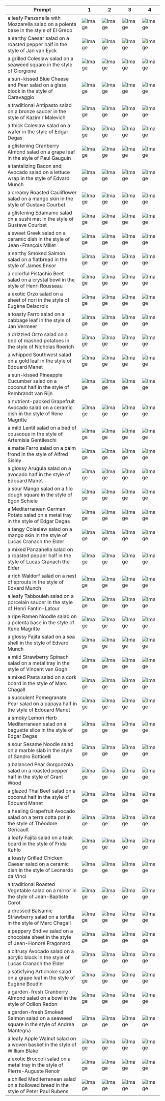 | Prompt | 1 | 2 | 3 | 4 |
|-|-|-|-|-|
| a leafy Panzanella with Mozzarella salad on a polenta base in the style of El Greco | ![Image](https://salad-benchmark-public-assets.s3.us-east-2.amazonaws.com/sdxl/9a46b576-b765-43bc-bc79-baeb606edefd-0.jpg) | ![Image](https://salad-benchmark-public-assets.s3.us-east-2.amazonaws.com/sdxl/9a46b576-b765-43bc-bc79-baeb606edefd-1.jpg) | ![Image](https://salad-benchmark-public-assets.s3.us-east-2.amazonaws.com/sdxl/9a46b576-b765-43bc-bc79-baeb606edefd-2.jpg) | ![Image](https://salad-benchmark-public-assets.s3.us-east-2.amazonaws.com/sdxl/9a46b576-b765-43bc-bc79-baeb606edefd-3.jpg) |
| a earthy Caesar salad on a roasted pepper half in the style of Jan van Eyck | ![Image](https://salad-benchmark-public-assets.s3.us-east-2.amazonaws.com/sdxl/e1aec4a7-a1a5-4415-bf8a-f7097e651669-0.jpg) | ![Image](https://salad-benchmark-public-assets.s3.us-east-2.amazonaws.com/sdxl/e1aec4a7-a1a5-4415-bf8a-f7097e651669-1.jpg) | ![Image](https://salad-benchmark-public-assets.s3.us-east-2.amazonaws.com/sdxl/e1aec4a7-a1a5-4415-bf8a-f7097e651669-2.jpg) | ![Image](https://salad-benchmark-public-assets.s3.us-east-2.amazonaws.com/sdxl/e1aec4a7-a1a5-4415-bf8a-f7097e651669-3.jpg) |
| a grilled Coleslaw salad on a seaweed square in the style of Giorgione | ![Image](https://salad-benchmark-public-assets.s3.us-east-2.amazonaws.com/sdxl/9cb2979f-ec66-4b68-aef0-0da00883654e-0.jpg) | ![Image](https://salad-benchmark-public-assets.s3.us-east-2.amazonaws.com/sdxl/9cb2979f-ec66-4b68-aef0-0da00883654e-1.jpg) | ![Image](https://salad-benchmark-public-assets.s3.us-east-2.amazonaws.com/sdxl/9cb2979f-ec66-4b68-aef0-0da00883654e-2.jpg) | ![Image](https://salad-benchmark-public-assets.s3.us-east-2.amazonaws.com/sdxl/9cb2979f-ec66-4b68-aef0-0da00883654e-3.jpg) |
| a sun-kissed Blue Cheese and Pear salad on a glass block in the style of Caravaggio | ![Image](https://salad-benchmark-public-assets.s3.us-east-2.amazonaws.com/sdxl/65913a9d-bf23-43e0-86d2-e690192d5183-0.jpg) | ![Image](https://salad-benchmark-public-assets.s3.us-east-2.amazonaws.com/sdxl/65913a9d-bf23-43e0-86d2-e690192d5183-1.jpg) | ![Image](https://salad-benchmark-public-assets.s3.us-east-2.amazonaws.com/sdxl/65913a9d-bf23-43e0-86d2-e690192d5183-2.jpg) | ![Image](https://salad-benchmark-public-assets.s3.us-east-2.amazonaws.com/sdxl/65913a9d-bf23-43e0-86d2-e690192d5183-3.jpg) |
| a traditional Antipasto salad on a bronze saucer in the style of Kazimir Malevich | ![Image](https://salad-benchmark-public-assets.s3.us-east-2.amazonaws.com/sdxl/59f63c44-7de6-4d54-bca4-95f98bff90e6-0.jpg) | ![Image](https://salad-benchmark-public-assets.s3.us-east-2.amazonaws.com/sdxl/59f63c44-7de6-4d54-bca4-95f98bff90e6-1.jpg) | ![Image](https://salad-benchmark-public-assets.s3.us-east-2.amazonaws.com/sdxl/59f63c44-7de6-4d54-bca4-95f98bff90e6-2.jpg) | ![Image](https://salad-benchmark-public-assets.s3.us-east-2.amazonaws.com/sdxl/59f63c44-7de6-4d54-bca4-95f98bff90e6-3.jpg) |
| a thick Coleslaw salad on a wafer in the style of Edgar Degas | ![Image](https://salad-benchmark-public-assets.s3.us-east-2.amazonaws.com/sdxl/add9f4bd-8b98-4681-989b-3095b3b5c5cd-0.jpg) | ![Image](https://salad-benchmark-public-assets.s3.us-east-2.amazonaws.com/sdxl/add9f4bd-8b98-4681-989b-3095b3b5c5cd-1.jpg) | ![Image](https://salad-benchmark-public-assets.s3.us-east-2.amazonaws.com/sdxl/add9f4bd-8b98-4681-989b-3095b3b5c5cd-2.jpg) | ![Image](https://salad-benchmark-public-assets.s3.us-east-2.amazonaws.com/sdxl/add9f4bd-8b98-4681-989b-3095b3b5c5cd-3.jpg) |
| a glistening Cranberry Almond salad on a grape leaf in the style of Paul Gauguin | ![Image](https://salad-benchmark-public-assets.s3.us-east-2.amazonaws.com/sdxl/0183143b-650b-4088-baa6-529a33295eb0-0.jpg) | ![Image](https://salad-benchmark-public-assets.s3.us-east-2.amazonaws.com/sdxl/0183143b-650b-4088-baa6-529a33295eb0-1.jpg) | ![Image](https://salad-benchmark-public-assets.s3.us-east-2.amazonaws.com/sdxl/0183143b-650b-4088-baa6-529a33295eb0-2.jpg) | ![Image](https://salad-benchmark-public-assets.s3.us-east-2.amazonaws.com/sdxl/0183143b-650b-4088-baa6-529a33295eb0-3.jpg) |
| a tantalizing Bacon and Avocado salad on a lettuce wrap in the style of Edvard Munch | ![Image](https://salad-benchmark-public-assets.s3.us-east-2.amazonaws.com/sdxl/3391fdd4-a8d4-4d1d-b359-f2b46fc7950f-0.jpg) | ![Image](https://salad-benchmark-public-assets.s3.us-east-2.amazonaws.com/sdxl/3391fdd4-a8d4-4d1d-b359-f2b46fc7950f-1.jpg) | ![Image](https://salad-benchmark-public-assets.s3.us-east-2.amazonaws.com/sdxl/3391fdd4-a8d4-4d1d-b359-f2b46fc7950f-2.jpg) | ![Image](https://salad-benchmark-public-assets.s3.us-east-2.amazonaws.com/sdxl/3391fdd4-a8d4-4d1d-b359-f2b46fc7950f-3.jpg) |
| a creamy Roasted Cauliflower salad on a mango skin in the style of Gustave Courbet | ![Image](https://salad-benchmark-public-assets.s3.us-east-2.amazonaws.com/sdxl/cc82eaea-d281-480d-9b62-fefd31c07fe6-0.jpg) | ![Image](https://salad-benchmark-public-assets.s3.us-east-2.amazonaws.com/sdxl/cc82eaea-d281-480d-9b62-fefd31c07fe6-1.jpg) | ![Image](https://salad-benchmark-public-assets.s3.us-east-2.amazonaws.com/sdxl/cc82eaea-d281-480d-9b62-fefd31c07fe6-2.jpg) | ![Image](https://salad-benchmark-public-assets.s3.us-east-2.amazonaws.com/sdxl/cc82eaea-d281-480d-9b62-fefd31c07fe6-3.jpg) |
| a glistening Edamame salad on a sushi mat in the style of Gustave Courbet | ![Image](https://salad-benchmark-public-assets.s3.us-east-2.amazonaws.com/sdxl/0a3e12c5-2b84-435f-b620-8c14efbcec72-0.jpg) | ![Image](https://salad-benchmark-public-assets.s3.us-east-2.amazonaws.com/sdxl/0a3e12c5-2b84-435f-b620-8c14efbcec72-1.jpg) | ![Image](https://salad-benchmark-public-assets.s3.us-east-2.amazonaws.com/sdxl/0a3e12c5-2b84-435f-b620-8c14efbcec72-2.jpg) | ![Image](https://salad-benchmark-public-assets.s3.us-east-2.amazonaws.com/sdxl/0a3e12c5-2b84-435f-b620-8c14efbcec72-3.jpg) |
| a sweet Greek salad on a ceramic dish in the style of Jean-François Millet | ![Image](https://salad-benchmark-public-assets.s3.us-east-2.amazonaws.com/sdxl/874589c8-0f2c-478b-9349-0e94395ba8cd-0.jpg) | ![Image](https://salad-benchmark-public-assets.s3.us-east-2.amazonaws.com/sdxl/874589c8-0f2c-478b-9349-0e94395ba8cd-1.jpg) | ![Image](https://salad-benchmark-public-assets.s3.us-east-2.amazonaws.com/sdxl/874589c8-0f2c-478b-9349-0e94395ba8cd-2.jpg) | ![Image](https://salad-benchmark-public-assets.s3.us-east-2.amazonaws.com/sdxl/874589c8-0f2c-478b-9349-0e94395ba8cd-3.jpg) |
| a earthy Smoked Salmon salad on a flatbread in the style of James Ensor | ![Image](https://salad-benchmark-public-assets.s3.us-east-2.amazonaws.com/sdxl/e0fb07b5-1b33-4e16-a460-2970bc5d26bb-0.jpg) | ![Image](https://salad-benchmark-public-assets.s3.us-east-2.amazonaws.com/sdxl/e0fb07b5-1b33-4e16-a460-2970bc5d26bb-1.jpg) | ![Image](https://salad-benchmark-public-assets.s3.us-east-2.amazonaws.com/sdxl/e0fb07b5-1b33-4e16-a460-2970bc5d26bb-2.jpg) | ![Image](https://salad-benchmark-public-assets.s3.us-east-2.amazonaws.com/sdxl/e0fb07b5-1b33-4e16-a460-2970bc5d26bb-3.jpg) |
| a colorful Pistachio Beet salad on a crystal bowl in the style of Henri Rousseau | ![Image](https://salad-benchmark-public-assets.s3.us-east-2.amazonaws.com/sdxl/ee69a056-5a30-4023-a435-a670e268a0ae-0.jpg) | ![Image](https://salad-benchmark-public-assets.s3.us-east-2.amazonaws.com/sdxl/ee69a056-5a30-4023-a435-a670e268a0ae-1.jpg) | ![Image](https://salad-benchmark-public-assets.s3.us-east-2.amazonaws.com/sdxl/ee69a056-5a30-4023-a435-a670e268a0ae-2.jpg) | ![Image](https://salad-benchmark-public-assets.s3.us-east-2.amazonaws.com/sdxl/ee69a056-5a30-4023-a435-a670e268a0ae-3.jpg) |
| a exotic Orzo salad on a sheet of nori in the style of Eugène Delacroix | ![Image](https://salad-benchmark-public-assets.s3.us-east-2.amazonaws.com/sdxl/004dff50-dcbf-4c3b-b190-39568823a034-0.jpg) | ![Image](https://salad-benchmark-public-assets.s3.us-east-2.amazonaws.com/sdxl/004dff50-dcbf-4c3b-b190-39568823a034-1.jpg) | ![Image](https://salad-benchmark-public-assets.s3.us-east-2.amazonaws.com/sdxl/004dff50-dcbf-4c3b-b190-39568823a034-2.jpg) | ![Image](https://salad-benchmark-public-assets.s3.us-east-2.amazonaws.com/sdxl/004dff50-dcbf-4c3b-b190-39568823a034-3.jpg) |
| a toasty Farro salad on a cabbage leaf in the style of Jan Vermeer | ![Image](https://salad-benchmark-public-assets.s3.us-east-2.amazonaws.com/sdxl/ed41d5f7-910d-4556-b951-9f0376fb5f40-0.jpg) | ![Image](https://salad-benchmark-public-assets.s3.us-east-2.amazonaws.com/sdxl/ed41d5f7-910d-4556-b951-9f0376fb5f40-1.jpg) | ![Image](https://salad-benchmark-public-assets.s3.us-east-2.amazonaws.com/sdxl/ed41d5f7-910d-4556-b951-9f0376fb5f40-2.jpg) | ![Image](https://salad-benchmark-public-assets.s3.us-east-2.amazonaws.com/sdxl/ed41d5f7-910d-4556-b951-9f0376fb5f40-3.jpg) |
| a drizzled Orzo salad on a bed of mashed potatoes in the style of Nicholas Roerich | ![Image](https://salad-benchmark-public-assets.s3.us-east-2.amazonaws.com/sdxl/d1621cd2-b7ac-4de8-bd51-718ef6c7bff2-0.jpg) | ![Image](https://salad-benchmark-public-assets.s3.us-east-2.amazonaws.com/sdxl/d1621cd2-b7ac-4de8-bd51-718ef6c7bff2-1.jpg) | ![Image](https://salad-benchmark-public-assets.s3.us-east-2.amazonaws.com/sdxl/d1621cd2-b7ac-4de8-bd51-718ef6c7bff2-2.jpg) | ![Image](https://salad-benchmark-public-assets.s3.us-east-2.amazonaws.com/sdxl/d1621cd2-b7ac-4de8-bd51-718ef6c7bff2-3.jpg) |
| a whipped Southwest salad on a gold leaf in the style of Edouard Manet | ![Image](https://salad-benchmark-public-assets.s3.us-east-2.amazonaws.com/sdxl/43ea372d-5b8c-4db1-9528-4e08d17fa010-0.jpg) | ![Image](https://salad-benchmark-public-assets.s3.us-east-2.amazonaws.com/sdxl/43ea372d-5b8c-4db1-9528-4e08d17fa010-1.jpg) | ![Image](https://salad-benchmark-public-assets.s3.us-east-2.amazonaws.com/sdxl/43ea372d-5b8c-4db1-9528-4e08d17fa010-2.jpg) | ![Image](https://salad-benchmark-public-assets.s3.us-east-2.amazonaws.com/sdxl/43ea372d-5b8c-4db1-9528-4e08d17fa010-3.jpg) |
| a sun-kissed Pineapple Cucumber salad on a coconut half in the style of Rembrandt van Rijn | ![Image](https://salad-benchmark-public-assets.s3.us-east-2.amazonaws.com/sdxl/018b9252-6cff-4985-9659-7ba8cc6efbed-0.jpg) | ![Image](https://salad-benchmark-public-assets.s3.us-east-2.amazonaws.com/sdxl/018b9252-6cff-4985-9659-7ba8cc6efbed-1.jpg) | ![Image](https://salad-benchmark-public-assets.s3.us-east-2.amazonaws.com/sdxl/018b9252-6cff-4985-9659-7ba8cc6efbed-2.jpg) | ![Image](https://salad-benchmark-public-assets.s3.us-east-2.amazonaws.com/sdxl/018b9252-6cff-4985-9659-7ba8cc6efbed-3.jpg) |
| a nutrient-packed Grapefruit Avocado salad on a ceramic dish in the style of Rene Magritte | ![Image](https://salad-benchmark-public-assets.s3.us-east-2.amazonaws.com/sdxl/b7201514-7d36-444a-be10-18ad9eea6e53-0.jpg) | ![Image](https://salad-benchmark-public-assets.s3.us-east-2.amazonaws.com/sdxl/b7201514-7d36-444a-be10-18ad9eea6e53-1.jpg) | ![Image](https://salad-benchmark-public-assets.s3.us-east-2.amazonaws.com/sdxl/b7201514-7d36-444a-be10-18ad9eea6e53-2.jpg) | ![Image](https://salad-benchmark-public-assets.s3.us-east-2.amazonaws.com/sdxl/b7201514-7d36-444a-be10-18ad9eea6e53-3.jpg) |
| a mild Lentil salad on a bed of couscous in the style of Artemisia Gentileschi | ![Image](https://salad-benchmark-public-assets.s3.us-east-2.amazonaws.com/sdxl/e1b2f8cf-fc1c-4e41-8934-520b3aaaa15d-0.jpg) | ![Image](https://salad-benchmark-public-assets.s3.us-east-2.amazonaws.com/sdxl/e1b2f8cf-fc1c-4e41-8934-520b3aaaa15d-1.jpg) | ![Image](https://salad-benchmark-public-assets.s3.us-east-2.amazonaws.com/sdxl/e1b2f8cf-fc1c-4e41-8934-520b3aaaa15d-2.jpg) | ![Image](https://salad-benchmark-public-assets.s3.us-east-2.amazonaws.com/sdxl/e1b2f8cf-fc1c-4e41-8934-520b3aaaa15d-3.jpg) |
| a matte Farro salad on a palm frond in the style of Alfred Sisley | ![Image](https://salad-benchmark-public-assets.s3.us-east-2.amazonaws.com/sdxl/91de5dfc-4ee2-4f50-8461-2e5bed2872f1-0.jpg) | ![Image](https://salad-benchmark-public-assets.s3.us-east-2.amazonaws.com/sdxl/91de5dfc-4ee2-4f50-8461-2e5bed2872f1-1.jpg) | ![Image](https://salad-benchmark-public-assets.s3.us-east-2.amazonaws.com/sdxl/91de5dfc-4ee2-4f50-8461-2e5bed2872f1-2.jpg) | ![Image](https://salad-benchmark-public-assets.s3.us-east-2.amazonaws.com/sdxl/91de5dfc-4ee2-4f50-8461-2e5bed2872f1-3.jpg) |
| a glossy Arugula salad on a avocado half in the style of Edouard Manet | ![Image](https://salad-benchmark-public-assets.s3.us-east-2.amazonaws.com/sdxl/86afa139-9dd0-48da-b630-b467a9514884-0.jpg) | ![Image](https://salad-benchmark-public-assets.s3.us-east-2.amazonaws.com/sdxl/86afa139-9dd0-48da-b630-b467a9514884-1.jpg) | ![Image](https://salad-benchmark-public-assets.s3.us-east-2.amazonaws.com/sdxl/86afa139-9dd0-48da-b630-b467a9514884-2.jpg) | ![Image](https://salad-benchmark-public-assets.s3.us-east-2.amazonaws.com/sdxl/86afa139-9dd0-48da-b630-b467a9514884-3.jpg) |
| a sour Mango salad on a filo dough square in the style of Egon Schiele | ![Image](https://salad-benchmark-public-assets.s3.us-east-2.amazonaws.com/sdxl/27345393-b865-4e1f-9fec-524efb14a4b5-0.jpg) | ![Image](https://salad-benchmark-public-assets.s3.us-east-2.amazonaws.com/sdxl/27345393-b865-4e1f-9fec-524efb14a4b5-1.jpg) | ![Image](https://salad-benchmark-public-assets.s3.us-east-2.amazonaws.com/sdxl/27345393-b865-4e1f-9fec-524efb14a4b5-2.jpg) | ![Image](https://salad-benchmark-public-assets.s3.us-east-2.amazonaws.com/sdxl/27345393-b865-4e1f-9fec-524efb14a4b5-3.jpg) |
| a Mediterranean German Potato salad on a metal tray in the style of Edgar Degas | ![Image](https://salad-benchmark-public-assets.s3.us-east-2.amazonaws.com/sdxl/a012b2fa-34c9-44fe-9a6d-768f2a4ccdfe-0.jpg) | ![Image](https://salad-benchmark-public-assets.s3.us-east-2.amazonaws.com/sdxl/a012b2fa-34c9-44fe-9a6d-768f2a4ccdfe-1.jpg) | ![Image](https://salad-benchmark-public-assets.s3.us-east-2.amazonaws.com/sdxl/a012b2fa-34c9-44fe-9a6d-768f2a4ccdfe-2.jpg) | ![Image](https://salad-benchmark-public-assets.s3.us-east-2.amazonaws.com/sdxl/a012b2fa-34c9-44fe-9a6d-768f2a4ccdfe-3.jpg) |
| a tangy Coleslaw salad on a mango skin in the style of Lucas Cranach the Elder | ![Image](https://salad-benchmark-public-assets.s3.us-east-2.amazonaws.com/sdxl/f8a8bc07-583b-4324-8d05-db600dfc959f-0.jpg) | ![Image](https://salad-benchmark-public-assets.s3.us-east-2.amazonaws.com/sdxl/f8a8bc07-583b-4324-8d05-db600dfc959f-1.jpg) | ![Image](https://salad-benchmark-public-assets.s3.us-east-2.amazonaws.com/sdxl/f8a8bc07-583b-4324-8d05-db600dfc959f-2.jpg) | ![Image](https://salad-benchmark-public-assets.s3.us-east-2.amazonaws.com/sdxl/f8a8bc07-583b-4324-8d05-db600dfc959f-3.jpg) |
| a mixed Panzanella salad on a roasted pepper half in the style of Lucas Cranach the Elder | ![Image](https://salad-benchmark-public-assets.s3.us-east-2.amazonaws.com/sdxl/373af770-cd01-4509-aa3e-9fc7598f4f7f-0.jpg) | ![Image](https://salad-benchmark-public-assets.s3.us-east-2.amazonaws.com/sdxl/373af770-cd01-4509-aa3e-9fc7598f4f7f-1.jpg) | ![Image](https://salad-benchmark-public-assets.s3.us-east-2.amazonaws.com/sdxl/373af770-cd01-4509-aa3e-9fc7598f4f7f-2.jpg) | ![Image](https://salad-benchmark-public-assets.s3.us-east-2.amazonaws.com/sdxl/373af770-cd01-4509-aa3e-9fc7598f4f7f-3.jpg) |
| a rich Waldorf salad on a nest of sprouts in the style of Edvard Munch | ![Image](https://salad-benchmark-public-assets.s3.us-east-2.amazonaws.com/sdxl/835de207-2e42-4243-93fa-58f94ecc4a9e-0.jpg) | ![Image](https://salad-benchmark-public-assets.s3.us-east-2.amazonaws.com/sdxl/835de207-2e42-4243-93fa-58f94ecc4a9e-1.jpg) | ![Image](https://salad-benchmark-public-assets.s3.us-east-2.amazonaws.com/sdxl/835de207-2e42-4243-93fa-58f94ecc4a9e-2.jpg) | ![Image](https://salad-benchmark-public-assets.s3.us-east-2.amazonaws.com/sdxl/835de207-2e42-4243-93fa-58f94ecc4a9e-3.jpg) |
| a leafy Tabbouleh salad on a porcelain saucer in the style of Henri Fantin-Latour | ![Image](https://salad-benchmark-public-assets.s3.us-east-2.amazonaws.com/sdxl/8f6f72f2-88fc-453b-97b0-15fb51becc13-0.jpg) | ![Image](https://salad-benchmark-public-assets.s3.us-east-2.amazonaws.com/sdxl/8f6f72f2-88fc-453b-97b0-15fb51becc13-1.jpg) | ![Image](https://salad-benchmark-public-assets.s3.us-east-2.amazonaws.com/sdxl/8f6f72f2-88fc-453b-97b0-15fb51becc13-2.jpg) | ![Image](https://salad-benchmark-public-assets.s3.us-east-2.amazonaws.com/sdxl/8f6f72f2-88fc-453b-97b0-15fb51becc13-3.jpg) |
| a ripe Ramen Noodle salad on a polenta base in the style of Rene Magritte | ![Image](https://salad-benchmark-public-assets.s3.us-east-2.amazonaws.com/sdxl/897a0f63-22d5-4dfc-b052-f7a5ce979906-0.jpg) | ![Image](https://salad-benchmark-public-assets.s3.us-east-2.amazonaws.com/sdxl/897a0f63-22d5-4dfc-b052-f7a5ce979906-1.jpg) | ![Image](https://salad-benchmark-public-assets.s3.us-east-2.amazonaws.com/sdxl/897a0f63-22d5-4dfc-b052-f7a5ce979906-2.jpg) | ![Image](https://salad-benchmark-public-assets.s3.us-east-2.amazonaws.com/sdxl/897a0f63-22d5-4dfc-b052-f7a5ce979906-3.jpg) |
| a glossy Fajita salad on a sea shell in the style of Edvard Munch | ![Image](https://salad-benchmark-public-assets.s3.us-east-2.amazonaws.com/sdxl/be7598f8-15c1-4e88-9430-1f518bd5ffe2-0.jpg) | ![Image](https://salad-benchmark-public-assets.s3.us-east-2.amazonaws.com/sdxl/be7598f8-15c1-4e88-9430-1f518bd5ffe2-1.jpg) | ![Image](https://salad-benchmark-public-assets.s3.us-east-2.amazonaws.com/sdxl/be7598f8-15c1-4e88-9430-1f518bd5ffe2-2.jpg) | ![Image](https://salad-benchmark-public-assets.s3.us-east-2.amazonaws.com/sdxl/be7598f8-15c1-4e88-9430-1f518bd5ffe2-3.jpg) |
| a mild Strawberry Spinach salad on a metal tray in the style of Vincent van Gogh | ![Image](https://salad-benchmark-public-assets.s3.us-east-2.amazonaws.com/sdxl/7fd6bef2-6977-44b6-b03a-de05eef7a47c-0.jpg) | ![Image](https://salad-benchmark-public-assets.s3.us-east-2.amazonaws.com/sdxl/7fd6bef2-6977-44b6-b03a-de05eef7a47c-1.jpg) | ![Image](https://salad-benchmark-public-assets.s3.us-east-2.amazonaws.com/sdxl/7fd6bef2-6977-44b6-b03a-de05eef7a47c-2.jpg) | ![Image](https://salad-benchmark-public-assets.s3.us-east-2.amazonaws.com/sdxl/7fd6bef2-6977-44b6-b03a-de05eef7a47c-3.jpg) |
| a mixed Pasta salad on a cork board in the style of Marc Chagall | ![Image](https://salad-benchmark-public-assets.s3.us-east-2.amazonaws.com/sdxl/078149f1-7abb-4fd6-8601-19fbc728f9b5-0.jpg) | ![Image](https://salad-benchmark-public-assets.s3.us-east-2.amazonaws.com/sdxl/078149f1-7abb-4fd6-8601-19fbc728f9b5-1.jpg) | ![Image](https://salad-benchmark-public-assets.s3.us-east-2.amazonaws.com/sdxl/078149f1-7abb-4fd6-8601-19fbc728f9b5-2.jpg) | ![Image](https://salad-benchmark-public-assets.s3.us-east-2.amazonaws.com/sdxl/078149f1-7abb-4fd6-8601-19fbc728f9b5-3.jpg) |
| a succulent Pomegranate Pear salad on a papaya half in the style of Edouard Manet | ![Image](https://salad-benchmark-public-assets.s3.us-east-2.amazonaws.com/sdxl/c183f29b-4d69-4254-9908-cdc51eb1af57-0.jpg) | ![Image](https://salad-benchmark-public-assets.s3.us-east-2.amazonaws.com/sdxl/c183f29b-4d69-4254-9908-cdc51eb1af57-1.jpg) | ![Image](https://salad-benchmark-public-assets.s3.us-east-2.amazonaws.com/sdxl/c183f29b-4d69-4254-9908-cdc51eb1af57-2.jpg) | ![Image](https://salad-benchmark-public-assets.s3.us-east-2.amazonaws.com/sdxl/c183f29b-4d69-4254-9908-cdc51eb1af57-3.jpg) |
| a smoky Lemon Herb Mediterranean salad on a baguette slice in the style of Edgar Degas | ![Image](https://salad-benchmark-public-assets.s3.us-east-2.amazonaws.com/sdxl/73fb5d53-cc54-4bad-9bf9-337e83d5b76b-0.jpg) | ![Image](https://salad-benchmark-public-assets.s3.us-east-2.amazonaws.com/sdxl/73fb5d53-cc54-4bad-9bf9-337e83d5b76b-1.jpg) | ![Image](https://salad-benchmark-public-assets.s3.us-east-2.amazonaws.com/sdxl/73fb5d53-cc54-4bad-9bf9-337e83d5b76b-2.jpg) | ![Image](https://salad-benchmark-public-assets.s3.us-east-2.amazonaws.com/sdxl/73fb5d53-cc54-4bad-9bf9-337e83d5b76b-3.jpg) |
| a sour Sesame Noodle salad on a marble slab in the style of Sandro Botticelli | ![Image](https://salad-benchmark-public-assets.s3.us-east-2.amazonaws.com/sdxl/a98525f6-d1eb-4675-be60-7a0246663820-0.jpg) | ![Image](https://salad-benchmark-public-assets.s3.us-east-2.amazonaws.com/sdxl/a98525f6-d1eb-4675-be60-7a0246663820-1.jpg) | ![Image](https://salad-benchmark-public-assets.s3.us-east-2.amazonaws.com/sdxl/a98525f6-d1eb-4675-be60-7a0246663820-2.jpg) | ![Image](https://salad-benchmark-public-assets.s3.us-east-2.amazonaws.com/sdxl/a98525f6-d1eb-4675-be60-7a0246663820-3.jpg) |
| a balanced Pear Gorgonzola salad on a roasted pepper half in the style of Grant Wood | ![Image](https://salad-benchmark-public-assets.s3.us-east-2.amazonaws.com/sdxl/f233bfd2-3a57-4fc7-a1de-d8efce2fc252-0.jpg) | ![Image](https://salad-benchmark-public-assets.s3.us-east-2.amazonaws.com/sdxl/f233bfd2-3a57-4fc7-a1de-d8efce2fc252-1.jpg) | ![Image](https://salad-benchmark-public-assets.s3.us-east-2.amazonaws.com/sdxl/f233bfd2-3a57-4fc7-a1de-d8efce2fc252-2.jpg) | ![Image](https://salad-benchmark-public-assets.s3.us-east-2.amazonaws.com/sdxl/f233bfd2-3a57-4fc7-a1de-d8efce2fc252-3.jpg) |
| a glazed Thai Beef salad on a coconut half in the style of Edouard Manet | ![Image](https://salad-benchmark-public-assets.s3.us-east-2.amazonaws.com/sdxl/b41d8a94-f9f7-4372-9716-434b508c2892-0.jpg) | ![Image](https://salad-benchmark-public-assets.s3.us-east-2.amazonaws.com/sdxl/b41d8a94-f9f7-4372-9716-434b508c2892-1.jpg) | ![Image](https://salad-benchmark-public-assets.s3.us-east-2.amazonaws.com/sdxl/b41d8a94-f9f7-4372-9716-434b508c2892-2.jpg) | ![Image](https://salad-benchmark-public-assets.s3.us-east-2.amazonaws.com/sdxl/b41d8a94-f9f7-4372-9716-434b508c2892-3.jpg) |
| a healing Grapefruit Avocado salad on a terra cotta pot in the style of Théodore Géricault | ![Image](https://salad-benchmark-public-assets.s3.us-east-2.amazonaws.com/sdxl/64a2e9b8-70ea-46f0-9618-b0717c69d51e-0.jpg) | ![Image](https://salad-benchmark-public-assets.s3.us-east-2.amazonaws.com/sdxl/64a2e9b8-70ea-46f0-9618-b0717c69d51e-1.jpg) | ![Image](https://salad-benchmark-public-assets.s3.us-east-2.amazonaws.com/sdxl/64a2e9b8-70ea-46f0-9618-b0717c69d51e-2.jpg) | ![Image](https://salad-benchmark-public-assets.s3.us-east-2.amazonaws.com/sdxl/64a2e9b8-70ea-46f0-9618-b0717c69d51e-3.jpg) |
| a leafy Fajita salad on a teak board in the style of Frida Kahlo | ![Image](https://salad-benchmark-public-assets.s3.us-east-2.amazonaws.com/sdxl/a2fb8f7a-04c4-4626-865e-05f7c8949cd1-0.jpg) | ![Image](https://salad-benchmark-public-assets.s3.us-east-2.amazonaws.com/sdxl/a2fb8f7a-04c4-4626-865e-05f7c8949cd1-1.jpg) | ![Image](https://salad-benchmark-public-assets.s3.us-east-2.amazonaws.com/sdxl/a2fb8f7a-04c4-4626-865e-05f7c8949cd1-2.jpg) | ![Image](https://salad-benchmark-public-assets.s3.us-east-2.amazonaws.com/sdxl/a2fb8f7a-04c4-4626-865e-05f7c8949cd1-3.jpg) |
| a toasty Grilled Chicken Caesar salad on a ceramic dish in the style of Leonardo da Vinci | ![Image](https://salad-benchmark-public-assets.s3.us-east-2.amazonaws.com/sdxl/3b56fc15-d387-41f9-ac76-2a8e6cb622b9-0.jpg) | ![Image](https://salad-benchmark-public-assets.s3.us-east-2.amazonaws.com/sdxl/3b56fc15-d387-41f9-ac76-2a8e6cb622b9-1.jpg) | ![Image](https://salad-benchmark-public-assets.s3.us-east-2.amazonaws.com/sdxl/3b56fc15-d387-41f9-ac76-2a8e6cb622b9-2.jpg) | ![Image](https://salad-benchmark-public-assets.s3.us-east-2.amazonaws.com/sdxl/3b56fc15-d387-41f9-ac76-2a8e6cb622b9-3.jpg) |
| a traditional Roasted Vegetable salad on a mirror in the style of Jean-Baptiste Corot | ![Image](https://salad-benchmark-public-assets.s3.us-east-2.amazonaws.com/sdxl/337f89c9-516f-494b-89f5-300868860cb8-0.jpg) | ![Image](https://salad-benchmark-public-assets.s3.us-east-2.amazonaws.com/sdxl/337f89c9-516f-494b-89f5-300868860cb8-1.jpg) | ![Image](https://salad-benchmark-public-assets.s3.us-east-2.amazonaws.com/sdxl/337f89c9-516f-494b-89f5-300868860cb8-2.jpg) | ![Image](https://salad-benchmark-public-assets.s3.us-east-2.amazonaws.com/sdxl/337f89c9-516f-494b-89f5-300868860cb8-3.jpg) |
| a dressed Balsamic Strawberry salad on a tortilla in the style of Marc Chagall | ![Image](https://salad-benchmark-public-assets.s3.us-east-2.amazonaws.com/sdxl/78296c07-12d4-428a-827d-e15527b61b1c-0.jpg) | ![Image](https://salad-benchmark-public-assets.s3.us-east-2.amazonaws.com/sdxl/78296c07-12d4-428a-827d-e15527b61b1c-1.jpg) | ![Image](https://salad-benchmark-public-assets.s3.us-east-2.amazonaws.com/sdxl/78296c07-12d4-428a-827d-e15527b61b1c-2.jpg) | ![Image](https://salad-benchmark-public-assets.s3.us-east-2.amazonaws.com/sdxl/78296c07-12d4-428a-827d-e15527b61b1c-3.jpg) |
| a peppery Endive salad on a chocolate sheet in the style of Jean-Honoré Fragonard | ![Image](https://salad-benchmark-public-assets.s3.us-east-2.amazonaws.com/sdxl/225b4889-ce9a-490d-8423-0719feb8323c-0.jpg) | ![Image](https://salad-benchmark-public-assets.s3.us-east-2.amazonaws.com/sdxl/225b4889-ce9a-490d-8423-0719feb8323c-1.jpg) | ![Image](https://salad-benchmark-public-assets.s3.us-east-2.amazonaws.com/sdxl/225b4889-ce9a-490d-8423-0719feb8323c-2.jpg) | ![Image](https://salad-benchmark-public-assets.s3.us-east-2.amazonaws.com/sdxl/225b4889-ce9a-490d-8423-0719feb8323c-3.jpg) |
| a citrusy Avocado salad on a acrylic block in the style of Lucas Cranach the Elder | ![Image](https://salad-benchmark-public-assets.s3.us-east-2.amazonaws.com/sdxl/e263aa37-cbe8-4918-99f1-e1dacb2ed896-0.jpg) | ![Image](https://salad-benchmark-public-assets.s3.us-east-2.amazonaws.com/sdxl/e263aa37-cbe8-4918-99f1-e1dacb2ed896-1.jpg) | ![Image](https://salad-benchmark-public-assets.s3.us-east-2.amazonaws.com/sdxl/e263aa37-cbe8-4918-99f1-e1dacb2ed896-2.jpg) | ![Image](https://salad-benchmark-public-assets.s3.us-east-2.amazonaws.com/sdxl/e263aa37-cbe8-4918-99f1-e1dacb2ed896-3.jpg) |
| a satisfying Artichoke salad on a grape leaf in the style of Eugène Boudin | ![Image](https://salad-benchmark-public-assets.s3.us-east-2.amazonaws.com/sdxl/b43296a8-d619-4795-8ccd-ceb181166837-0.jpg) | ![Image](https://salad-benchmark-public-assets.s3.us-east-2.amazonaws.com/sdxl/b43296a8-d619-4795-8ccd-ceb181166837-1.jpg) | ![Image](https://salad-benchmark-public-assets.s3.us-east-2.amazonaws.com/sdxl/b43296a8-d619-4795-8ccd-ceb181166837-2.jpg) | ![Image](https://salad-benchmark-public-assets.s3.us-east-2.amazonaws.com/sdxl/b43296a8-d619-4795-8ccd-ceb181166837-3.jpg) |
| a garden-fresh Cranberry Almond salad on a bowl in the style of Odilon Redon | ![Image](https://salad-benchmark-public-assets.s3.us-east-2.amazonaws.com/sdxl/924d3b26-1df8-4f8a-9707-244294368c88-0.jpg) | ![Image](https://salad-benchmark-public-assets.s3.us-east-2.amazonaws.com/sdxl/924d3b26-1df8-4f8a-9707-244294368c88-1.jpg) | ![Image](https://salad-benchmark-public-assets.s3.us-east-2.amazonaws.com/sdxl/924d3b26-1df8-4f8a-9707-244294368c88-2.jpg) | ![Image](https://salad-benchmark-public-assets.s3.us-east-2.amazonaws.com/sdxl/924d3b26-1df8-4f8a-9707-244294368c88-3.jpg) |
| a garden-fresh Smoked Salmon salad on a seaweed square in the style of Andrea Mantegna | ![Image](https://salad-benchmark-public-assets.s3.us-east-2.amazonaws.com/sdxl/f20be2bc-f2f7-4c4b-ad95-306c10f7fbde-0.jpg) | ![Image](https://salad-benchmark-public-assets.s3.us-east-2.amazonaws.com/sdxl/f20be2bc-f2f7-4c4b-ad95-306c10f7fbde-1.jpg) | ![Image](https://salad-benchmark-public-assets.s3.us-east-2.amazonaws.com/sdxl/f20be2bc-f2f7-4c4b-ad95-306c10f7fbde-2.jpg) | ![Image](https://salad-benchmark-public-assets.s3.us-east-2.amazonaws.com/sdxl/f20be2bc-f2f7-4c4b-ad95-306c10f7fbde-3.jpg) |
| a leafy Apple Walnut salad on a woven basket in the style of William Blake | ![Image](https://salad-benchmark-public-assets.s3.us-east-2.amazonaws.com/sdxl/d682dacc-f655-430b-9cd9-aad18809d80c-0.jpg) | ![Image](https://salad-benchmark-public-assets.s3.us-east-2.amazonaws.com/sdxl/d682dacc-f655-430b-9cd9-aad18809d80c-1.jpg) | ![Image](https://salad-benchmark-public-assets.s3.us-east-2.amazonaws.com/sdxl/d682dacc-f655-430b-9cd9-aad18809d80c-2.jpg) | ![Image](https://salad-benchmark-public-assets.s3.us-east-2.amazonaws.com/sdxl/d682dacc-f655-430b-9cd9-aad18809d80c-3.jpg) |
| a exotic Broccoli salad on a metal tray in the style of Pierre-Auguste Renoir | ![Image](https://salad-benchmark-public-assets.s3.us-east-2.amazonaws.com/sdxl/d64259ed-2cd3-4a15-b24f-03790a56fab7-0.jpg) | ![Image](https://salad-benchmark-public-assets.s3.us-east-2.amazonaws.com/sdxl/d64259ed-2cd3-4a15-b24f-03790a56fab7-1.jpg) | ![Image](https://salad-benchmark-public-assets.s3.us-east-2.amazonaws.com/sdxl/d64259ed-2cd3-4a15-b24f-03790a56fab7-2.jpg) | ![Image](https://salad-benchmark-public-assets.s3.us-east-2.amazonaws.com/sdxl/d64259ed-2cd3-4a15-b24f-03790a56fab7-3.jpg) |
| a chilled Mediterranean salad on a hollowed bread in the style of Peter Paul Rubens | ![Image](https://salad-benchmark-public-assets.s3.us-east-2.amazonaws.com/sdxl/25d14632-d92c-45cb-8077-2d68b860c6dd-0.jpg) | ![Image](https://salad-benchmark-public-assets.s3.us-east-2.amazonaws.com/sdxl/25d14632-d92c-45cb-8077-2d68b860c6dd-1.jpg) | ![Image](https://salad-benchmark-public-assets.s3.us-east-2.amazonaws.com/sdxl/25d14632-d92c-45cb-8077-2d68b860c6dd-2.jpg) | ![Image](https://salad-benchmark-public-assets.s3.us-east-2.amazonaws.com/sdxl/25d14632-d92c-45cb-8077-2d68b860c6dd-3.jpg) |
